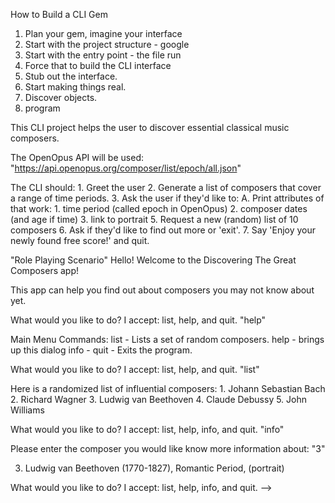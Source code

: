 How to Build a CLI Gem

1. Plan your gem, imagine your interface
2. Start with the project structure - google
3. Start with the entry point - the file run
4. Force that to build the CLI interface
5. Stub out the interface.
6. Start making things real.
7. Discover objects.
8. program

This CLI project helps the user to discover essential classical music composers.

The OpenOpus API will be used: "https://api.openopus.org/composer/list/epoch/all.json"

The CLI should:
    1. Greet the user
    2. Generate a list of composers that cover a range of time periods.
    3. Ask the user if they'd like to:
        A. Print attributes of that work:
            1. time period (called epoch in OpenOpus)
            2. composer dates (and age if time)
            3. link to portrait
    <!--B. Ask if they would like to see a list of works of the current attribute:
            a. period
            b. composer
        <!-- c. composer dates -->
    5. Request a new (random) list of 10 composers
    6. Ask if they'd like to find out more or 'exit'.
    7. Say 'Enjoy your newly found free score!' and quit.


"Role Playing Scenario"
Hello! Welcome to the Discovering The Great Composers app!

This app can help you find out about composers you may not know about yet. 

What would you like to do?
I accept: list, help, and quit.
"help"

Main Menu Commands:
    list - Lists a set of random composers.
    help - brings up this dialog
    info - quit - Exits the program.


What would you like to do?
I accept: list, help, and quit.
"list"

Here is a randomized list of influential composers:
    1. Johann Sebastian Bach
    2. Richard Wagner
    3. Ludwig van Beethoven
    4. Claude Debussy
    5. John Williams

What would you like to do?
I accept: list, help, info, and quit.
"info"

Please enter the composer you would like know more information about:
"3"

3. Ludwig van Beethoven (1770-1827), Romantic Period, (portrait)

What would you like to do?
I accept: list, help, info, and quit. -->